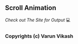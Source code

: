 ## Scroll Animation



 _Check out The Site for Output_ 💻 






##
### Copyrights (c) Varun Vikash
##
